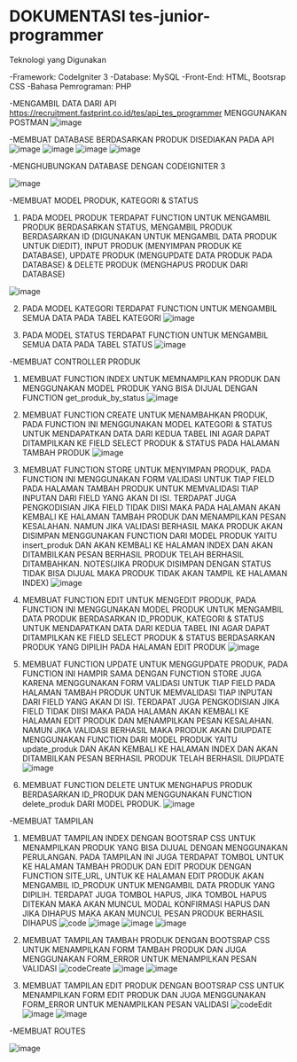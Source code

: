 #  DOKUMENTASI tes-junior-programmer

Teknologi yang Digunakan

-Framework: CodeIgniter 3
-Database: MySQL
-Front-End: HTML, Bootsrap CSS
-Bahasa Pemrograman: PHP


-MENGAMBIL DATA DARI API https://recruitment.fastprint.co.id/tes/api_tes_programmer MENGGUNAKAN POSTMAN
![image](https://github.com/user-attachments/assets/16dc8a72-bb46-42be-a846-08bdbb8aa6ab)

-MEMBUAT DATABASE BERDASARKAN PRODUK DISEDIAKAN PADA API
![image](https://github.com/user-attachments/assets/4e0f7835-e2e1-426c-bd03-6cb2af179d05)
![image](https://github.com/user-attachments/assets/bdea5493-e61c-48cb-8f6b-9b3110b56b9b)
![image](https://github.com/user-attachments/assets/3475063a-b020-4c36-8f0c-abfcf9befc68)
![image](https://github.com/user-attachments/assets/e2c058d8-dd45-47bf-8c8c-cb4846ef0951)

-MENGHUBUNGKAN DATABASE DENGAN CODEIGNITER 3

![image](https://github.com/user-attachments/assets/f0427413-3cbc-4246-a461-1cc3f7c2187e)

-MEMBUAT MODEL PRODUK, KATEGORI & STATUS
1. PADA MODEL PRODUK TERDAPAT FUNCTION UNTUK MENGAMBIL PRODUK BERDASARKAN STATUS, MENGAMBIL PRODUK BERDASARKAN ID (DIGUNAKAN UNTUK MENGAMBIL DATA PRODUK UNTUK DIEDIT), INPUT PRODUK (MENYIMPAN PRODUK KE DATABASE), UPDATE PRODUK (MENGUPDATE DATA PRODUK PADA DATABASE) & DELETE PRODUK (MENGHAPUS PRODUK DARI DATABASE)

![image](https://github.com/user-attachments/assets/bdb55f9e-6a91-4369-96ae-402946b9b524)
	
2. PADA MODEL KATEGORI TERDAPAT FUNCTION UNTUK MENGAMBIL SEMUA DATA PADA TABEL KATEGORI
![image](https://github.com/user-attachments/assets/6b6c1ace-3316-4f6d-bca9-8b981b05b8f6)

3. PADA MODEL STATUS TERDAPAT FUNCTION UNTUK MENGAMBIL SEMUA DATA PADA TABEL STATUS
![image](https://github.com/user-attachments/assets/7626e855-12a2-4936-8912-3aecf9d6fe12)


-MEMBUAT CONTROLLER PRODUK
1. MEMBUAT FUNCTION INDEX UNTUK MEMNAMPILKAN PRODUK DAN MENGGUNAKAN MODEL PRODUK YANG BISA DIJUAL DENGAN FUNCTION get_produk_by_status
![image](https://github.com/user-attachments/assets/5e9fcf91-b247-454f-97c1-d28b8810af31)

2. MEMBUAT FUNCTION CREATE UNTUK MENAMBAHKAN PRODUK, PADA FUNCTION INI MENGGUNAKAN MODEL KATEGORI & STATUS UNTUK MENDAPATKAN DATA DARI KEDUA TABEL INI AGAR DAPAT DITAMPILKAN KE FIELD SELECT PRODUK & STATUS PADA HALAMAN TAMBAH PRODUK
![image](https://github.com/user-attachments/assets/62f510cb-6df8-4ce1-8cb8-3dde44214949)

3. MEMBUAT FUNCTION STORE UNTUK MENYIMPAN PRODUK, PADA FUNCTION INI MENGGUNAKAN FORM VALIDASI UNTUK TIAP FIELD PADA HALAMAN TAMBAH PRODUK UNTUK MEMVALIDASI TIAP INPUTAN DARI FIELD YANG AKAN DI ISI. TERDAPAT JUGA PENGKODISIAN JIKA FIELD TIDAK DIISI MAKA PADA HALAMAN AKAN KEMBALI KE HALAMAN TAMBAH PRODUK DAN MENAMPILKAN PESAN KESALAHAN. NAMUN JIKA VALIDASI BERHASIL MAKA PRODUK AKAN DISIMPAN MENGGUNAKAN FUNCTION DARI MODEL PRODUK YAITU insert_produk DAN AKAN KEMBALI KE HALAMAN INDEX DAN AKAN DITAMBILKAN PESAN BERHASIL PRODUK TELAH BERHASIL DITAMBAHKAN. NOTES(JIKA PRODUK DISIMPAN DENGAN STATUS TIDAK BISA DIJUAL MAKA PRODUK TIDAK AKAN TAMPIL KE HALAMAN INDEX)
![image](https://github.com/user-attachments/assets/a2c87817-4735-47dc-b08d-1ec330d2c2ef)

4. MEMBUAT FUNCTION EDIT UNTUK MENGEDIT PRODUK, PADA FUNCTION INI MENGGUNAKAN MODEL PRODUK UNTUK MENGAMBIL DATA PRODUK BERDASARKAN ID_PRODUK, KATEGORI & STATUS UNTUK MENDAPATKAN DATA DARI KEDUA TABEL INI AGAR DAPAT DITAMPILKAN KE FIELD SELECT PRODUK & STATUS BERDASARKAN PRODUK YANG DIPILIH PADA HALAMAN EDIT PRODUK
![image](https://github.com/user-attachments/assets/9c063467-9c08-4283-8831-3b5d1f7bccce)

5. MEMBUAT FUNCTION UPDATE UNTUK MENGGUPDATE PRODUK, PADA FUNCTION INI HAMPIR SAMA DENGAN FUNCTION STORE JUGA KARENA MENGGUNAKAN FORM VALIDASI UNTUK TIAP FIELD PADA HALAMAN TAMBAH PRODUK UNTUK MEMVALIDASI TIAP INPUTAN DARI FIELD YANG AKAN DI ISI. TERDAPAT JUGA PENGKODISIAN JIKA FIELD TIDAK DIISI MAKA PADA HALAMAN AKAN KEMBALI KE HALAMAN EDIT PRODUK DAN MENAMPILKAN PESAN KESALAHAN. NAMUN JIKA VALIDASI BERHASIL MAKA PRODUK AKAN DIUPDATE MENGGUNAKAN FUNCTION DARI MODEL PRODUK YAITU update_produk DAN AKAN KEMBALI KE HALAMAN INDEX DAN AKAN DITAMBILKAN PESAN BERHASIL PRODUK TELAH BERHASIL DIUPDATE
![image](https://github.com/user-attachments/assets/bd956406-a8cc-4755-aa63-3ed928581dd8)

6. MEMBUAT FUNCTION DELETE UNTUK MENGHAPUS PRODUK BERDASARKAN ID_PRODUK DAN MENGGUNAKAN FUNCTION delete_produk DARI MODEL PRODUK.
![image](https://github.com/user-attachments/assets/0dc0dcf0-930a-4f5c-9d0c-f676fb3e48cb)

-MEMBUAT TAMPILAN
1. MEMBUAT TAMPILAN INDEX DENGAN BOOTSRAP CSS UNTUK MENAMPILKAN PRODUK YANG BISA DIJUAL DENGAN MENGGUNAKAN PERULANGAN. PADA TAMPILAN INI JUGA TERDAPAT TOMBOL UNTUK KE HALAMAN TAMBAH PRODUK DAN EDIT PRODUK DENGAN FUNCTION SITE_URL, UNTUK KE HALAMAN EDIT PRODUK AKAN MENGAMBIL ID_PRODUK UNTUK MENGAMBIL DATA PRODUK YANG DIPILIH. TERDAPAT JUGA TOMBOL HAPUS, JIKA TOMBOL HAPUS DITEKAN MAKA AKAN MUNCUL MODAL KONFIRMASI HAPUS DAN JIKA DIHAPUS MAKA AKAN MUNCUL PESAN PRODUK BERHASIL DIHAPUS
![code](https://github.com/user-attachments/assets/4461789b-fff5-4046-b774-90f182f1b9be)
![image](https://github.com/user-attachments/assets/38f98f13-4a5c-4ef1-8611-88384c301e6c)
![image](https://github.com/user-attachments/assets/3cfb579a-9432-478b-8b4c-7a4f3ac736ef)
![image](https://github.com/user-attachments/assets/f286c373-69e2-401c-9b8b-0b19dcc04ba2)

2. MEMBUAT TAMPILAN TAMBAH PRODUK DENGAN BOOTSRAP CSS UNTUK MENAMPILKAN FORM TAMBAH PRODUK DAN JUGA MENGGUNAKAN FORM_ERROR UNTUK MENAMPILKAN PESAN VALIDASI
![codeCreate](https://github.com/user-attachments/assets/7dbba988-c4a8-426b-bfb8-e429902155b9)
![image](https://github.com/user-attachments/assets/24edfae1-3e6f-41da-9169-3719c534676a)
![image](https://github.com/user-attachments/assets/f5e516ae-c8cb-45c7-8cad-68155588656b)

3. MEMBUAT TAMPILAN EDIT PRODUK DENGAN BOOTSRAP CSS UNTUK MENAMPILKAN FORM EDIT PRODUK DAN JUGA MENGGUNAKAN FORM_ERROR UNTUK MENAMPILKAN PESAN VALIDASI
![codeEdit](https://github.com/user-attachments/assets/7a53d100-949c-4f2a-9fd6-f1bbc4b98e3e)
![image](https://github.com/user-attachments/assets/37393264-928f-407b-969d-7dd786508ad2)
![image](https://github.com/user-attachments/assets/fe9832e7-adf4-4a4f-9ce8-b0abf081d7ad)


-MEMBUAT ROUTES 

![image](https://github.com/user-attachments/assets/a814a169-3021-4be5-882d-446f2fd9b871)

